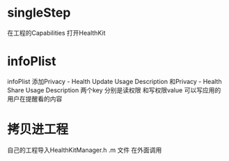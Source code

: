 # singleStep
在工程的Capabilities 打开HealthKit
# infoPlist
infoPlist 添加Privacy - Health Update Usage Description 和Privacy - Health Share Usage Description 两个key  分别是读权限 和写权限value 可以写应用的用户在提醒看的内容
# 拷贝进工程
自己的工程导入HealthKitManager.h .m 文件  在外面调用
